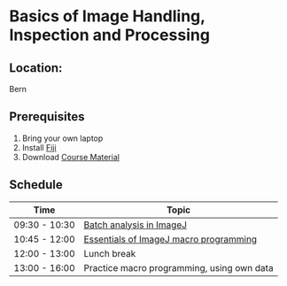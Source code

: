# Basics of Image Handling, Inspection and Processing

## Location:

Bern

## Prerequisites

1. Bring your own laptop
2. Install [Fiji](https://imagej.net/Fiji/Downloads) 
3. Download [Course Material](https://github.com/tischi/imagej-courses/archive/master.zip)
	
## Schedule

|  Time  |  Topic  |
|-----|------------|
| 09:30 - 10:30  | [Batch analysis in ImageJ](https://github.com/tischi/imagej-courses/blob/master/practicals/batch-analysis-without-programming.md)
| 10:45 - 12:00  | [Essentials of ImageJ macro programming](https://github.com/tischi/imagej-courses/blob/master/practicals/macro-recording.md)|
| 12:00 - 13:00  | Lunch break |
| 13:00 - 16:00 | Practice macro programming, using own data |


